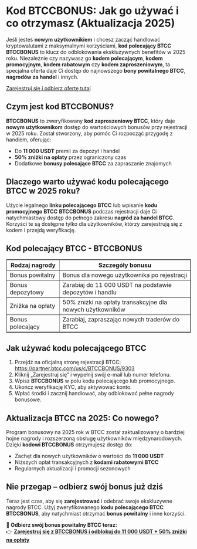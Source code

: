 <h1>Kod BTCCBONUS: Jak go używać i co otrzymasz (Aktualizacja 2025)</h1>

<p>Jeśli jesteś <strong>nowym użytkownikiem</strong> i chcesz zacząć handlować kryptowalutami z maksymalnymi korzyściami, <strong>kod polecający BTCC</strong> <strong>BTCCBONUS</strong> to klucz do odblokowania ekskluzywnych benefitów w 2025 roku. Niezależnie czy nazywasz go <strong>kodem polecającym</strong>, <strong>kodem promocyjnym</strong>, <strong>kodem rabatowym</strong> czy <strong>kodem zaproszeniowym</strong>, ta specjalna oferta daje Ci dostęp do najnowszego <strong>bony powitalnego BTCC</strong>, <strong>nagrodów za handel</strong> i innych.</p>
<p><a href="https://partner.btcc.com/us/c/BTCCBONUS/9303" target="_blank">Zarejestruj się i odbierz ofertę tutaj</a></p>

<img src="https://images.mirror-media.xyz/publication-images/coUQdNFTBSC-vRmh-Y4B7.png?height=500&amp;width=1000" decoding="async" data-nimg="fill" class="css-xah9so" style="position: absolute; inset: 0px; box-sizing: border-box; padding: 0px; border: none; margin: auto; display: block; width: 0px; height: 0px; min-width: 100%; max-width: 100%; min-height: 100%; max-height: 100%;">
<h2>Czym jest kod BTCCBONUS?</h2>

<p><strong>BTCCBONUS</strong> to zweryfikowany <strong>kod zaproszeniowy BTCC</strong>, który daje <strong>nowym użytkownikom</strong> dostęp do wartościowych bonusów przy rejestracji w 2025 roku. Został stworzony, aby pomóc Ci rozpocząć przygodę z handlem, oferując:</p>
<ul>
<li>Do <strong>11 000 USDT</strong> premii za depozyt i handel</li>
<li><strong>50% zniżki na opłaty</strong> przez ograniczony czas</li>
<li>Dodatkowe <strong>bonusy polecające BTCC</strong> za zapraszanie znajomych</li>
</ul>

<h2>Dlaczego warto używać kodu polecającego BTCC w 2025 roku?</h2>

<p>Użycie legalnego <strong>linku polecającego BTCC</strong> lub wpisanie <strong>kodu promocyjnego BTCC</strong> <strong>BTCCBONUS</strong> podczas rejestracji daje Ci natychmiastowy dostęp do pełnego zakresu <strong>nagród za handel BTCC</strong>. Korzyści te są dostępne tylko dla użytkowników, którzy zarejestrują się z kodem i przejdą weryfikację.</p>

<h2>Kod polecający BTCC - BTCCBONUS</h2>

<table border="1">
<tr><th>Rodzaj nagrody</th><th>Szczegóły bonusu</th></tr>
<tr><td>Bonus powitalny</td><td>Bonus dla nowego użytkownika po rejestracji</td></tr>
<tr><td>Bonus depozytowy</td><td>Zarabiaj do 11 000 USDT na podstawie depozytów i handlu</td></tr>
<tr><td>Zniżka na opłaty</td><td>50% zniżki na opłaty transakcyjne dla nowych użytkowników</td></tr>
<tr><td>Bonus polecający</td><td>Zarabiaj, zapraszając nowych traderów do BTCC</td></tr>
</table>

<h2>Jak używać kodu polecającego BTCC</h2>

<ol>
<li>Przejdź na oficjalną stronę rejestracji BTCC: <a href="https://partner.btcc.com/us/c/BTCCBONUS/9303" target="_blank">https://partner.btcc.com/us/c/BTCCBONUS/9303</a></li>
<li>Kliknij „Zarejestruj się” i wypełnij swój e-mail lub numer telefonu.</li>
<li>Wpisz <strong>BTCCBONUS</strong> w polu kodu polecającego lub promocyjnego.</li>
<li>Ukończ weryfikację KYC, aby aktywować konto.</li>
<li>Wpłać środki i zacznij handlować, aby odblokować pełne nagrody bonusowe.</li>
</ol>

<h2>Aktualizacja BTCC na 2025: Co nowego?</h2>

<p>Program bonusowy na 2025 rok w BTCC został zaktualizowany o bardziej hojne nagrody i rozszerzoną obsługę użytkowników międzynarodowych. Dzięki <strong>kodowi BTCCBONUS</strong> otrzymujesz dostęp do:</p>
<ul>
<li>Zachęt dla nowych użytkowników o wartości do <strong>11 000 USDT</strong></li>
<li>Niższych opłat transakcyjnych z <strong>kodami rabatowymi BTCC</strong></li>
<li>Regularnych aktualizacji i promocji sezonowych</li>
</ul>

<h2>Nie przegap – odbierz swój bonus już dziś</h2>

<p>Teraz jest czas, aby się <strong>zarejestrować</strong> i odebrać swoje ekskluzywne nagrody BTCC. Użyj zweryfikowanego <strong>kodu polecającego BTCC</strong> <strong>BTCCBONUS</strong>, aby natychmiast otrzymać <strong>bonus powitalny</strong> i inne korzyści.</p>

<p><strong>🎁 Odbierz swój bonus powitalny BTCC teraz:</strong><br>
👉 <a href="https://partner.btcc.com/us/c/BTCCBONUS/9303" target="_blank"><strong>Zarejestruj się z BTCCBONUS i odblokuj do 11 000 USDT + 50% zniżki na opłaty</strong></a></p>

